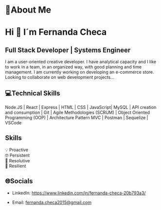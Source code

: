# 💫About Me 
# Hi 👋 I´m Fernanda Checa 
## Full Stack Developer | Systems Engineer
I am a user-oriented creative developer. I have analytical capacity and I like to work in a team, in an organized way, with good planning and time management.
I am currently working on developing an e-commerce store. Looking to collaborate on web development projects...

## 💻Technical Skills

Node.JS | React | Express | HTML | CSS | JavaScript| MySQL | API creation and consumption | Git | Agile Methodologies (SCRUM) | Object Oriented Programming (OOP) | Architecture Pattern MVC | Postman | Sequelize | VSCode

## Skills 

💡 Proactive<br>
🤓 Persistent<br>
🧩 Resolutive<br>
🤖 Resilient

## 🌐Socials

* LinkedIn: https://www.linkedin.com/in/fernanda-checa-20b793a3/

* Email: fernanda.checa2015@gmail.com 

   



